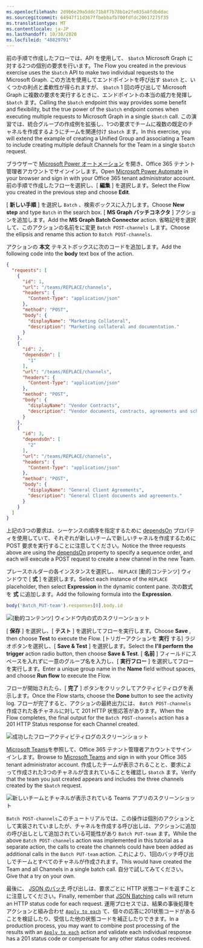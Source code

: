 ```yaml
---
ms.openlocfilehash: 2d9b6e29a5ddc71b8f7b78b1e2fe035a8fdbddac
ms.sourcegitcommit: 64947f11d367ffbebbafb700fdfdc20617275f35
ms.translationtype: MT
ms.contentlocale: ja-JP
ms.lasthandoff: 10/30/2020
ms.locfileid: "48829791"
---
```

<!-- markdownlint-disable MD002 MD041 -->

<span data-ttu-id="b1919-101">前の手順で作成したフローでは、API を使用して、 `$batch` Microsoft Graph に対する2つの個別の要求を行います。</span><span class="sxs-lookup"><span data-stu-id="b1919-101">The Flow you created in the previous exercise uses the `$batch` API to make two individual requests to the Microsoft Graph.</span></span> <span data-ttu-id="b1919-102">この方法を使用してエンドポイントを呼び出す `$batch` と、いくつかの利点と柔軟性が得られますが、 `$batch` 1 回の呼び出しで Microsoft Graph に複数の要求を実行するときに、エンドポイントの本当の威力を発揮し `$batch` ます。</span><span class="sxs-lookup"><span data-stu-id="b1919-102">Calling the `$batch` endpoint this way provides some benefit and flexibility, but the true power of the `$batch` endpoint comes when executing multiple requests to Microsoft Graph in a single `$batch` call.</span></span> <span data-ttu-id="b1919-103">この演習では、統合グループの作成例を拡張し、1つの要求でチームに複数の既定のチャネルを作成するようにチームを関連付け `$batch` ます。</span><span class="sxs-lookup"><span data-stu-id="b1919-103">In this exercise, you will extend the example of creating a Unified Group and associating a Team to include creating multiple default Channels for the Team in a single `$batch` request.</span></span>

<span data-ttu-id="b1919-104">ブラウザーで [Microsoft Power オートメーション](https://flow.microsoft.com) を開き、Office 365 テナント管理者アカウントでサインインします。</span><span class="sxs-lookup"><span data-stu-id="b1919-104">Open [Microsoft Power Automate](https://flow.microsoft.com) in your browser and sign in with your Office 365 tenant administrator account.</span></span> <span data-ttu-id="b1919-105">前の手順で作成したフローを選択し、[ **編集** ] を選択します。</span><span class="sxs-lookup"><span data-stu-id="b1919-105">Select the Flow you created in the previous step and choose **Edit**.</span></span>

<span data-ttu-id="b1919-106">[ **新しい手順** ] を選択し `Batch` 、検索ボックスに入力します。</span><span class="sxs-lookup"><span data-stu-id="b1919-106">Choose **New step** and type `Batch` in the search box.</span></span> <span data-ttu-id="b1919-107">[ **MS Graph バッチコネクタ** ] アクションを追加します。</span><span class="sxs-lookup"><span data-stu-id="b1919-107">Add the **MS Graph Batch Connector** action.</span></span> <span data-ttu-id="b1919-108">省略記号を選択して、このアクションの名前をに変更 `Batch POST-channels` します。</span><span class="sxs-lookup"><span data-stu-id="b1919-108">Choose the ellipsis and rename this action to `Batch POST-channels`.</span></span>

<span data-ttu-id="b1919-109">アクションの **本文** テキストボックスに次のコードを追加します。</span><span class="sxs-lookup"><span data-stu-id="b1919-109">Add the following code into the **body** text box of the action.</span></span>

```json
{
  "requests": [
    {
      "id": 1,
      "url": "/teams/REPLACE/channels",
      "headers": {
        "Content-Type": "application/json"
      },
      "method": "POST",
      "body": {
        "displayName": "Marketing Collateral",
        "description": "Marketing collateral and documentation."
      }
    },
    {
      "id": 2,
      "dependsOn": [
        "1"
      ],
      "url": "/teams/REPLACE/channels",
      "headers": {
        "Content-Type": "application/json"
      },
      "method": "POST",
      "body": {
        "displayName": "Vendor Contracts",
        "description": "Vendor documents, contracts, agreements and schedules."
      }
    },
    {
      "id": 3,
      "dependsOn": [
        "2"
      ],
      "url": "/teams/REPLACE/channels",
      "headers": {
        "Content-Type": "application/json"
      },
      "method": "POST",
      "body": {
        "displayName": "General Client Agreements",
        "description": "General Client documents and agreements."
      }
    }
  ]
}
```

<span data-ttu-id="b1919-110">上記の3つの要求は、シーケンスの順序を指定するために [dependsOn](https://docs.microsoft.com/graph/json-batching#sequencing-requests-with-the-dependson-property) プロパティを使用していて、それぞれが新しいチームで新しいチャネルを作成するために POST 要求を実行することに注意してください。</span><span class="sxs-lookup"><span data-stu-id="b1919-110">Notice the three requests above are using the [dependsOn](https://docs.microsoft.com/graph/json-batching#sequencing-requests-with-the-dependson-property) property to specify a sequence order, and each will execute a POST request to create a new channel in the new Team.</span></span>

<span data-ttu-id="b1919-111">プレースホルダーの各インスタンスを選択し、 `REPLACE` [動的コンテンツ] ウィンドウで [ **式** ] を選択します。</span><span class="sxs-lookup"><span data-stu-id="b1919-111">Select each instance of the `REPLACE` placeholder, then select **Expression** in the dynamic content pane.</span></span> <span data-ttu-id="b1919-112">次の数式を **式** に追加します。</span><span class="sxs-lookup"><span data-stu-id="b1919-112">Add the following formula into the **Expression**.</span></span>

```js
body('Batch_PUT-team').responses[0].body.id
```

![[動的コンテンツ] ウィンドウ内の式のスクリーンショット](./images/dynamic-expression.png)

<span data-ttu-id="b1919-114">[ **保存** ] を選択し、[ **テスト** ] を選択してフローを実行します。</span><span class="sxs-lookup"><span data-stu-id="b1919-114">Choose **Save** , then choose **Test** to execute the Flow.</span></span> <span data-ttu-id="b1919-115">[トリガーアクションを **実行** する] ラジオボタンを選択し、[ **Save & Test** ] を選択します。</span><span class="sxs-lookup"><span data-stu-id="b1919-115">Select the **I'll perform the trigger** action radio button, then choose **Save & Test**.</span></span> <span data-ttu-id="b1919-116">[ **名前** ] フィールドにスペースを入れずに一意のグループ名を入力し、[ **実行フロー** ] を選択してフローを実行します。</span><span class="sxs-lookup"><span data-stu-id="b1919-116">Enter a unique group name in the **Name** field without spaces, and choose **Run flow** to execute the Flow.</span></span>

<span data-ttu-id="b1919-117">フローが開始されたら、[ **完了** ] ボタンをクリックしてアクティビティログを表示します。</span><span class="sxs-lookup"><span data-stu-id="b1919-117">Once the Flow starts, choose the **Done** button to see the activity log.</span></span> <span data-ttu-id="b1919-118">フローが完了すると、アクションの最終出力には、 `Batch POST-channels` 作成された各チャネルに対して 201 HTTP 状態応答があります。</span><span class="sxs-lookup"><span data-stu-id="b1919-118">When the Flow completes, the final output for the `Batch POST-channels` action has a 201 HTTP Status response for each Channel created.</span></span>

![成功したフローアクティビティログのスクリーンショット](./images/batch-success.png)

<span data-ttu-id="b1919-120">[Microsoft Teams](https://teams.microsoft.com)を参照して、Office 365 テナント管理者アカウントでサインインします。</span><span class="sxs-lookup"><span data-stu-id="b1919-120">Browse to [Microsoft Teams](https://teams.microsoft.com) and sign in with your Office 365 tenant administrator account.</span></span> <span data-ttu-id="b1919-121">作成したチームが表示されることと、要求によって作成された3つのチャネルが含まれていることを確認し `$batch` ます。</span><span class="sxs-lookup"><span data-stu-id="b1919-121">Verify that the team you just created appears and includes the three channels created by the `$batch` request.</span></span>

![新しいチームとチャネルが表示されている Teams アプリのスクリーンショット](./images/team-channels.png)

<span data-ttu-id="b1919-123">`Batch POST-channels`このチュートリアルでは、この操作は個別のアクションとして実装されていましたが、チャネルを作成する呼び出しは、アクションに追加の呼び出しとして追加されている可能性があり `Batch PUT-team` ます。</span><span class="sxs-lookup"><span data-stu-id="b1919-123">While the above `Batch POST-channels` action was implemented in this tutorial as a separate action, the calls to create the channels could have been added as additional calls in the `Batch PUT-team` action.</span></span> <span data-ttu-id="b1919-124">これにより、1回のバッチ呼び出しでチームとすべてのチャネルが作成されます。</span><span class="sxs-lookup"><span data-stu-id="b1919-124">This would have created the Team and all Channels in a single batch call.</span></span> <span data-ttu-id="b1919-125">自分で試してみてください。</span><span class="sxs-lookup"><span data-stu-id="b1919-125">Give that a try on your own.</span></span>

<span data-ttu-id="b1919-126">最後に、 [JSON のバッチ](https://docs.microsoft.com/graph/json-batching) 呼び出しは、要求ごとに HTTP 状態コードを返すことに注意してください。</span><span class="sxs-lookup"><span data-stu-id="b1919-126">Finally, remember that [JSON Batching](https://docs.microsoft.com/graph/json-batching) calls will return an HTTP status code for each request.</span></span> <span data-ttu-id="b1919-127">運用プロセスでは、結果の事後処理をアクションと組み合わせ [`Apply to each`](https://docs.microsoft.com/power-automate/apply-to-each) て、個々の応答に201状態コードがあることを検証したり、受信した他の状態コードを補正したりできます。</span><span class="sxs-lookup"><span data-stu-id="b1919-127">In a production process, you may want to combine post processing of the results with an [`Apply to each`](https://docs.microsoft.com/power-automate/apply-to-each) action and validate each individual response has a 201 status code or compensate for any other status codes received.</span></span>
